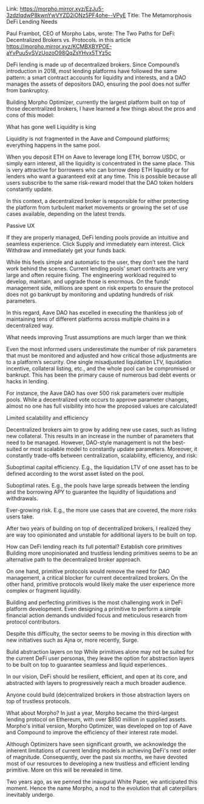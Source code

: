 Link: https://morpho.mirror.xyz/EzJu5-3zdzlqdwP8kwnYwVYZD2iONz5PF4ohe--VPyE
Title: The Metamorphosis DeFi Lending Needs

Paul Frambot, CEO of Morpho Labs, wrote:
The Two Paths for DeFi: Decentralized Brokers vs. Protocols.
in this article https://morpho.mirror.xyz/KCMBXBYPOE-aYvPuu5vSVzUozoO98QqZsYHvx5TYz5c

DeFi lending is made up of decentralized brokers.
Since Compound’s introduction in 2018, most lending platforms have followed the same pattern: a smart contract accounts for liquidity and interests, and a DAO manages the assets of depositors DAO, ensuring the pool does not suffer from bankruptcy.

Building Morpho Optimizer, currently the largest platform built on top of those decentralized brokers, I have learned a few things about the pros and cons of this model:

What has gone well
Liquidity is king

Liquidity is not fragmented in the Aave and Compound platforms; everything happens in the same pool.

When you deposit ETH on Aave to leverage long ETH, borrow USDC, or simply earn interest, all the liquidity is concentrated in the same place. This is very attractive for borrowers who can borrow deep ETH liquidity or for lenders who want a guaranteed exit at any time. This is possible because all users subscribe to the same risk-reward model that the DAO token holders constantly update.

In this context, a decentralized broker is responsible for either protecting the platform from turbulent market movements or growing the set of use cases available, depending on the latest trends.

Passive UX

If they are properly managed, DeFi lending pools provide an intuitive and seamless experience. Click Supply and immediately earn interest. Click Withdraw and immediately get your funds back.

While this feels simple and automatic to the user, they don’t see the hard work behind the scenes. Current lending pools’ smart contracts are very large and often require fixing. The engineering workload required to develop, maintain, and upgrade those is enormous. On the funds’ management side, millions are spent on risk experts to ensure the protocol does not go bankrupt by monitoring and updating hundreds of risk parameters.

In this regard, Aave DAO has excelled in executing the thankless job of maintaining tens of different platforms across multiple chains in a decentralized way.

What needs improving
Trust assumptions are much larger than we think

Even the most informed users underestimate the number of risk parameters that must be monitored and adjusted and how critical those adjustments are to a platform’s security. One single misadjusted liquidation LTV, liquidation incentive, collateral listing, etc., and the whole pool can be compromised or bankrupt. This has been the primary cause of numerous bad debt events or hacks in lending.

For instance, the Aave DAO has over 500 risk parameters over multiple pools. While a decentralized vote occurs to approve parameter changes, almost no one has full visibility into how the proposed values are calculated!

Limited scalability and efficiency

Decentralized brokers aim to grow by adding new use cases, such as listing new collateral. This results in an increase in the number of parameters that need to be managed. However, DAO-style management is not the best-suited or most scalable model to constantly update parameters. Moreover, it constantly trade-offs between centralization, scalability, efficiency, and risk:

Suboptimal capital efficiency. E.g., the liquidation LTV of one asset has to be defined according to the worst asset listed on the pool.

Suboptimal rates. E.g., the pools have large spreads between the lending and the borrowing APY to guarantee the liquidity of liquidations and withdrawals.

Ever-growing risk. E.g., the more use cases that are covered, the more risks users take.

After two years of building on top of decentralized brokers, I realized they are way too opinionated and unstable for additional layers to be built on top.

How can DeFi lending reach its full potential?
Establish core primitives
Building more unopinionated and trustless lending primitives seems to be an alternative path to the decentralized broker approach.

On one hand, primitive protocols would remove the need for DAO management, a critical blocker for current decentralized brokers. On the other hand, primitive protocols would likely make the user experience more complex or fragment liquidity.

Building and perfecting primitives is the most challenging work in DeFi platform development. Even designing a primitive to perform a simple financial action demands undivided focus and meticulous research from protocol contributors.

Despite this difficulty, the sector seems to be moving in this direction with new initiatives such as Ajna or, more recently, Surge.

Build abstraction layers on top
While primitives alone may not be suited for the current DeFi user personas, they leave the option for abstraction layers to be built on top to guarantee seamless and liquid experiences.

In our vision, DeFi should be resilient, efficient, and open at its core, and abstracted with layers to progressively reach a much broader audience.

Anyone could build (de)centralized brokers in those abstraction layers on top of trustless protocols.

What about Morpho?
In just a year, Morpho became the third-largest lending protocol on Ethereum, with over $850 million in supplied assets. Morpho's initial version, Morpho Optimizer, was developed on top of Aave and Compound to improve the efficiency of their interest rate model.

Although Optimizers have seen significant growth, we acknowledge the inherent limitations of current lending models in achieving DeFi's next order of magnitude. Consequently, over the past six months, we have devoted most of our resources to developing a new trustless and efficient lending primitive. More on this will be revealed in time.

Two years ago, as we penned the inaugural White Paper, we anticipated this moment. Hence the name Morpho, a nod to the evolution that all caterpillars inevitably undergo.
